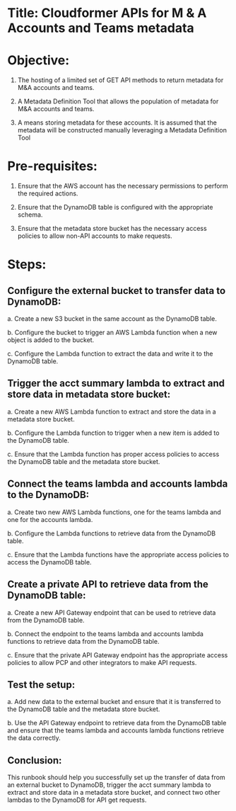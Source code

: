 # Title: Cloudformer APIs for M & A Accounts and Teams metadata

# Objective:

1. The hosting of a limited set of GET API methods to return metadata for M&A accounts and teams.

2. A Metadata Definition Tool that allows the population of metadata for M&A accounts and teams.

3. A means storing metadata for these accounts.  It is assumed that the metadata will be constructed manually leveraging a Metadata Definition Tool


# Pre-requisites:

1. Ensure that the AWS account has the necessary permissions to perform the required actions.

2. Ensure that the DynamoDB table is configured with the appropriate schema.

3. Ensure that the metadata store bucket has the necessary access policies to allow non-API accounts to make requests.

# Steps:

## Configure the external bucket to transfer data to DynamoDB:
a. Create a new S3 bucket in the same account as the DynamoDB table.

b. Configure the bucket to trigger an AWS Lambda function when a new object is added to the bucket.

c. Configure the Lambda function to extract the data and write it to the DynamoDB table.

## Trigger the acct summary lambda to extract and store data in metadata store bucket:
a. Create a new AWS Lambda function to extract and store the data in a metadata store bucket.

b. Configure the Lambda function to trigger when a new item is added to the DynamoDB table.

c. Ensure that the Lambda function has proper access policies to access the DynamoDB table and the metadata store bucket.

## Connect the teams lambda and accounts lambda to the DynamoDB:
a. Create two new AWS Lambda functions, one for the teams lambda and one for the accounts lambda.

b. Configure the Lambda functions to retrieve data from the DynamoDB table.

c. Ensure that the Lambda functions have the appropriate access policies to access the DynamoDB table.

## Create a private API to retrieve data from the DynamoDB table:
a. Create a new API Gateway endpoint that can be used to retrieve data from the DynamoDB table.

b. Connect the endpoint to the teams lambda and accounts lambda functions to retrieve data from the DynamoDB table.

c. Ensure that the private API Gateway endpoint has the appropriate access policies to allow PCP and other integrators  to make API requests.

## Test the setup:
a. Add new data to the external bucket and ensure that it is transferred to the DynamoDB table and the metadata store bucket.

b. Use the API Gateway endpoint to retrieve data from the DynamoDB table and ensure that the teams lambda and accounts lambda functions retrieve the data correctly.

## Conclusion:
This runbook should help you successfully set up the transfer of data from an external bucket to DynamoDB, trigger the acct summary lambda to extract and store data in a metadata store bucket, and connect two other lambdas to the DynamoDB for API get requests.
